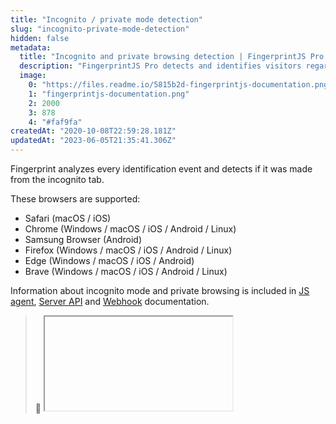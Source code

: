 ```yaml
---
title: "Incognito / private mode detection"
slug: "incognito-private-mode-detection"
hidden: false
metadata: 
  title: "Incognito and private browsing detection | FingerprintJS Pro Docs"
  description: "FingerprintJS Pro detects and identifies visitors regardless of private or incognito mode. Supported browsers: Safari, Chrome, Android, Firefox, Edge, and more."
  image: 
    0: "https://files.readme.io/5815b2d-fingerprintjs-documentation.png"
    1: "fingerprintjs-documentation.png"
    2: 2000
    3: 878
    4: "#faf9fa"
createdAt: "2020-10-08T22:59:28.181Z"
updatedAt: "2023-06-05T21:35:41.306Z"
---
```

Fingerprint analyzes every identification event and detects if it was made from the incognito tab.

These browsers are supported:

- Safari (macOS / iOS)
- Chrome (Windows / macOS / iOS / Android / Linux)
- Samsung Browser (Android)
- Firefox (Windows / macOS / iOS / Android / Linux)
- Edge (Windows / macOS / iOS / Android)
- Brave (Windows / macOS / iOS / Android / Linux)

Information about incognito mode and private browsing is included in [JS agent](js-agent), [Server API](server-api) and [Webhook](webhooks) documentation.

> 🚧 <iframe> note:
> 
> Incognito detection can give a false result when JS agent runs in an iframe. Make sure JS agent runs outside iframes to get the accurate result.